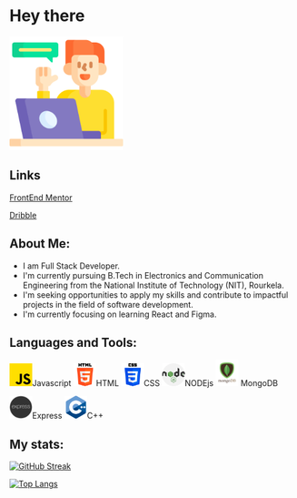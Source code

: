 # Hey there
<img src="./img/waving-hand.png" style="height: 200px;">

## Links
[FrontEnd Mentor](https://www.frontendmentor.io/profile/keshavkumarhembram)

[Dribble](https://dribbble.com/keshavkumarhembram)

## About Me:
- I am Full Stack Developer.
- I'm currently pursuing B.Tech in Electronics and Communication Engineering from the National Institute of Technology (NIT), Rourkela.
- I'm seeking opportunities to apply my skills and contribute to impactful projects in the field of software development.
- I'm currently focusing on learning  React and Figma.


## Languages and Tools: 
<img src="./logo/js.png" style= "width: 40px;">Javascript  <img src="./logo/html.png" style= "width: 40px;">HTML <img src="./logo/css.png" style= "width: 40px;">CSS   <img src="./logo/nodejs.png" style= "width: 40px;">NODEjs  <img src="./logo/mongodb.png" style= "width: 40px;"> MongoDB 

<img src="./logo/express.png" style= "width: 40px;">Express  <img src="./logo/c++.png" style= "width: 40px;">C++ 

## My stats:
[![GitHub Streak](https://github-readme-streak-stats.herokuapp.com?user=keshavkumarhembram&theme=dark)](https://git.io/streak-stats)

[![Top Langs](https://github-readme-stats.vercel.app/api/top-langs/?username=keshavkumarhembram&layout=compact&theme=vision-friendly-dark)](https://github.com/keshavkumarhembram/github-readme-stats)

